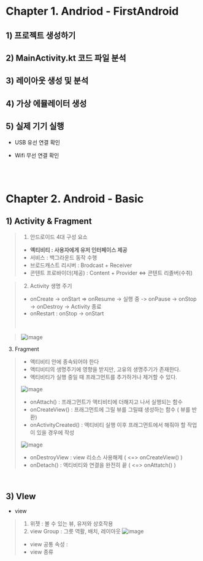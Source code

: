 # Chapter 1. Andriod - FirstAndroid

## 1) 프로젝트 생성하기
## 2) MainActivity.kt 코드 파일 분석
## 3) 레이아웃 생성 및 분석
## 4) 가상 에뮬레이터 생성
## 5) 실제 기기 실행

- USB 유선 연결 확인

- Wifi 무선 연결 확인

<br><br>
# Chapter 2. Android - Basic
## 1) Activity & Fragment
> 1. 안드로이드 4대 구성 요소
>- **액티비티 : 사용자에게 유저 인터페이스 제공**
>- 서비스 : 백그라운드 동작 수행
>- 브로드캐스트 리시버 :  Brodcast + Receiver
>- 콘텐트 프로바이더(제공) : Content + Provider <=> 콘텐트 리졸버(수취)

> 2. Activity 생명 주기
>- onCreate -> onStart => onResume -> 실행 중 -> onPause -> onStop -> onDestroy -> Activity 종료
>- onRestart : onStop -> onStart
>  <br>

> ![image](https://github.com/Seoin-A/Andriod/assets/129828463/d9befb54-846e-46dc-bb98-c26facf42334)

 3. Fragment
>- 액티비티 안에 종속되어야 한다
>- 액티비티의 생명주기에 영향을 받지만, 고유의 생명주기가 존재한다.
>- 액티비티가 실행 중일 때 프래그먼트를 추가하거나 제거할 수 있다.
>     
>  ![image](https://github.com/Seoin-A/Andriod/assets/129828463/1e862e65-7e7a-4ec8-b554-872249e9291d)
>
>  - onAttach() : 프래그먼트가 액티비티에 더해지고 나서 실행되는 함수
>  - onCreateView() : 프래그먼트에 그릴 뷰를 그릴떄 생성하는 함수 ( 뷰를 반환)
>  - onActivityCreated() : 액티비티 실행 이후 프래그먼트에서 해줘야 할 작업이 있을 경우에 작성
>
> ![image](https://github.com/Seoin-A/Andriod/assets/129828463/645a3dd2-c750-4111-8f95-79f86cb4e0d2)
>
> - onDestroyView : view 리소스 사용해제 ( <=> onCreateView() )
> - onDetach() : 액티비티와 연결을 완전히 끝 ( <=> onAttatch() )

<br>

## 3) VIew
 - view
>    1. 위젯 : 볼 수 있는 뷰, 유저와 상호작용
>    2. view Group : 그릇 역활, 배치, 레이아웃
>    ![image](https://github.com/Seoin-A/Andriod/assets/129828463/8dc9ad0d-28c6-4c40-9518-e1a7a505a378)
> - view 공통 속성 :
> - view 종류
>  



